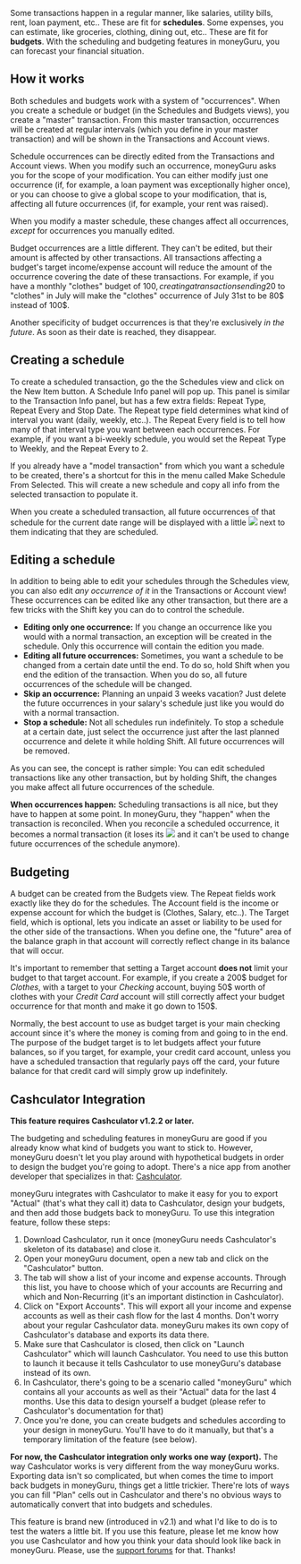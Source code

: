 Some transactions happen in a regular manner, like salaries, utility bills, rent, loan payment, etc.. These are fit for **schedules**. Some expenses, you can estimate, like groceries, clothing, dining out, etc.. These are fit for **budgets**. With the scheduling and budgeting features in moneyGuru, you can forecast your financial situation.

How it works
-----

Both schedules and budgets work with a system of "occurrences". When you create a schedule or budget (in the Schedules and Budgets views), you create a "master" transaction. From this master transaction, occurrences will be created at regular intervals (which you define in your master transaction) and will be shown in the Transactions and Account views.

Schedule occurrences can be directly edited from the Transactions and Account views. When you modify such an occurrence, moneyGuru asks you for the scope of your modification. You can either modify just one occurrence (if, for example, a loan payment was exceptionally higher once), or you can choose to give a global scope to your modification, that is, affecting all future occurrences (if, for example, your rent was raised).

When you modify a master schedule, these changes affect all occurrences, *except* for occurrences you manually edited.

Budget occurrences are a little different. They can't be edited, but their amount is affected by other transactions. All transactions affecting a budget's target income/expense account will reduce the amount of the occurrence covering the date of these transactions. For example, if you have a monthly "clothes" budget of 100$, creating a transaction sending 20$ to "clothes" in July will make the "clothes" occurrence of July 31st to be 80$ instead of 100$.

Another specificity of budget occurrences is that they're exclusively *in the future*. As soon as their date is reached, they disappear.

Creating a schedule
-----

To create a scheduled transaction, go the the Schedules view and click on the New Item button. A Schedule Info panel will pop up. This panel is similar to the Transaction Info panel, but has a few extra fields: Repeat Type, Repeat Every and Stop Date. The Repeat type field determines what kind of interval you want (daily, weekly, etc..). The Repeat Every field is to tell how many of that interval type you want between each occurrences. For example, if you want a bi-weekly schedule, you would set the Repeat Type to Weekly, and the Repeat Every to 2.

If you already have a "model transaction" from which you want a schedule to be created, there's a shortcut for this in the menu called Make Schedule From Selected. This will create a new schedule and copy all info from the selected transaction to populate it.

When you create a scheduled transaction, all future occurrences of that schedule for the current date range will be displayed with a little ![](images/clock.png) next to them indicating that they are scheduled.

Editing a schedule
-----

In addition to being able to edit your schedules through the Schedules view, you can also edit *any occurrence of it* in the Transactions or Account view! These occurrences can be edited like any other transaction, but there are a few tricks with the Shift key you can do to control the schedule.

* **Editing only one occurrence:** If you change an occurrence like you would with a normal transaction, an exception will be created in the schedule. Only this occurrence will contain the edition you made.
* **Editing all future occurrences:** Sometimes, you want a schedule to be changed from a certain date until the end. To do so, hold Shift when you end the edition of the transaction. When you do so, all future occurrences of the schedule will be changed.
* **Skip an occurrence:** Planning an unpaid 3 weeks vacation? Just delete the future occurrences in your salary's schedule just like you would do with a normal transaction.
* **Stop a schedule:** Not all schedules run indefinitely. To stop a schedule at a certain date, just select the occurrence just after the last planned occurrence and delete it while holding Shift. All future occurrences will be removed.

As you can see, the concept is rather simple: You can edit scheduled transactions like any other transaction, but by holding Shift, the changes you make affect all future occurrences of the schedule.

**When occurrences happen:** Scheduling transactions is all nice, but they have to happen at some point. In moneyGuru, they "happen" when the transaction is reconciled. When you reconcile a scheduled occurrence, it becomes a normal transaction (it loses its ![](images/clock.png) and it can't be used to change future occurrences of the schedule anymore).

Budgeting
-----

A budget can be created from the Budgets view. The Repeat fields work exactly like they do for the schedules. The Account field is the income or expense account for which the budget is (Clothes, Salary, etc..). The Target field, which is optional, lets you indicate an asset or liability to be used for the other side of the transactions. When you define one, the "future" area of the balance graph in that account will correctly reflect change in its balance that will occur.

It's important to remember that setting a Target account **does not** limit your budget to that target account. For example, if you create a 200$ budget for *Clothes*, with a target to your *Checking* account, buying 50$ worth of clothes with your *Credit Card* account will still correctly affect your budget occurrence for that month and make it go down to 150$.

Normally, the best account to use as budget target is your main checking account since it's where the money is coming from and going to in the end. The purpose of the budget target is to let budgets affect your future balances, so if you target, for example, your credit card account, unless you have a scheduled transaction that regularly pays off the card, your future balance for that credit card will simply grow up indefinitely.

Cashculator Integration
-----

**This feature requires Cashculator v1.2.2 or later.**

The budgeting and scheduling features in moneyGuru are good if you already know what kind of budgets you want to stick to. However, moneyGuru doesn't let you play around with hypothetical budgets in order to design the budget you're going to adopt. There's a nice app from another developer that specializes in that: [Cashculator](http://www.apparentsoft.com/cashculator).

moneyGuru integrates with Cashculator to make it easy for you to export "Actual" (that's what they call it) data to Cashculator, design your budgets, and then add those budgets back to moneyGuru. To use this integration feature, follow these steps:

1. Download Cashculator, run it once (moneyGuru needs Cashculator's skeleton of its database) and close it.
2. Open your moneyGuru document, open a new tab and click on the "Cashculator" button.
3. The tab will show a list of your income and expense accounts. Through this list, you have to choose which of your accounts are Recurring and which and Non-Recurring (it's an important distinction in Cashculator).
4. Click on "Export Accounts". This will export all your income and expense accounts as well as their cash flow for the last 4 months. Don't worry about your regular Cashculator data. moneyGuru makes its own copy of Cashculator's database and exports its data there.
5. Make sure that Cashculator is closed, then click on "Launch Cashculator" which will launch Cashculator. You need to use this button to launch it because it tells Cashculator to use moneyGuru's database instead of its own.
6. In Cashculator, there's going to be a scenario called "moneyGuru" which contains all your accounts as well as their "Actual" data for the last 4 months. Use this data to design yourself a budget (please refer to Cashculator's documentation for that)
7. Once you're done, you can create budgets and schedules according to your design in moneyGuru. You'll have to do it manually, but that's a temporary limitation of the feature (see below).

**For now, the Cashculator integration only works one way (export).** The way Cashculator works is very different from the way moneyGuru works. Exporting data isn't so complicated, but when comes the time to import back budgets in moneyGuru, things get a little trickier. There're lots of ways you can fill "Plan" cells out in Cashculator and there's no obvious ways to automatically convert that into budgets and schedules.

This feature is brand new (introduced in v2.1) and what I'd like to do is to test the waters a little bit. If you use this feature, please let me know how you use Cashculator and how you think your data should look like back in moneyGuru. Please, use the [support forums](http://getsatisfaction.com/hardcodedsoftware) for that. Thanks!